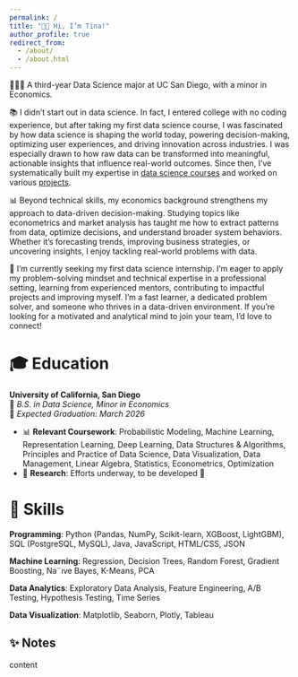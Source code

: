 ```yaml
---
permalink: /
title: "👋🏻 Hi, I’m Tina!"
author_profile: true
redirect_from: 
  - /about/
  - /about.html
---
```


 👩🏻‍💻 A third-year Data Science major at UC San Diego, with a minor in Economics. 
 
 📚 I didn’t start out in data science. In fact, I entered college with no coding experience, but after taking my first data science course, I was fascinated by how data science is shaping the world today, powering decision-making, optimizing user experiences, and driving innovation across industries. I was especially drawn to how raw data can be transformed into meaningful, actionable insights that influence real-world outcomes. Since then, I’ve systematically built my expertise in [data science courses](#education) and worked on various [projects](/projects/).

📊 Beyond technical skills, my economics background strengthens my approach to data-driven decision-making. Studying topics like econometrics and market analysis has taught me how to extract patterns from data, optimize decisions, and understand broader system behaviors. Whether it’s forecasting trends, improving business strategies, or uncovering insights, I enjoy tackling real-world problems with data.

💼 I’m currently seeking my first data science internship. I’m eager to apply my problem-solving mindset and technical expertise in a professional setting, learning from experienced mentors, contributing to impactful projects and improving myself. I’m a fast learner, a dedicated problem solver, and someone who thrives in a data-driven environment. If you’re looking for a motivated and analytical mind to join your team, I’d love to connect! 


🎓 Education
======
**University of California, San Diego**  
📍 *B.S. in Data Science, Minor in Economics*  
📅 *Expected Graduation: March 2026* 
- 📊 **Relevant Coursework**: Probabilistic Modeling, Machine Learning, Representation Learning, Deep Learning, Data Structures & Algorithms, Principles and Practice of Data Science, Data Visualization, Data Management, Linear Algebra, Statistics, Econometrics, Optimization
- 🔬 **Research**: Efforts underway, to be developed 💪

🚀 Skills
======
**Programming**: Python (Pandas, NumPy, Scikit-learn, XGBoost, LightGBM), SQL (PostgreSQL, MySQL), Java, JavaScript, HTML/CSS, JSON

**Machine Learning**: Regression, Decision Trees, Random Forest, Gradient Boosting, Na¨ıve Bayes, K-Means, PCA

**Data Analytics**: Exploratory Data Analysis, Feature Engineering, A/B Testing, Hypothesis Testing, Time Series

**Data Visualization**: Matplotlib, Seaborn, Plotly, Tableau

✨ Notes
------
content

